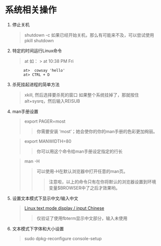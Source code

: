 # 系统相关操作

1. 停止关机
    > shutdown -c
    > 如果已经开始关机，那么有可能来不及，可以尝试使用pkill shutdown

2. 特定的时间运行Linux命令
    > at 
    > 如：  > at 10:38 PM Fri

            at>  cowsay 'hello'
            at> CTRL + D

3. 杀死挂起进程的简单方法
    > xkill, 然后选择要杀死的窗口
    > 如果整个系统挂掉了，那就按住alt+sysrq，然后输入REISUB

4. man手册设置
    > export PAGER=most
    >> 你需要安装 ‘most’；她会使你的你的man手册的色彩更加绚丽。

    > export MANWIDTH=80
    >>  你可以用这个命令给man手册设定指定的行长

    > man -H <command>
    >> 可以使用-H在默认浏览器中打开任意的man页。
    >>> 注意啦，以上的命令只有在你将默认的浏览器设置到环境变量$BROWSER中了之后才效果哟。

5. 设置文本模式下显示中文/输入中文
    > [Linux text mode display / input Chinese](http://prog3.com/sbdm/blog/frombegintoend/article/details/7973257)
    >> 仅验证了使用fbterm显示中文部分，输入未使用

6. 文本模式下字体和大小设置
    > sudo dpkg-reconfigure console-setup
